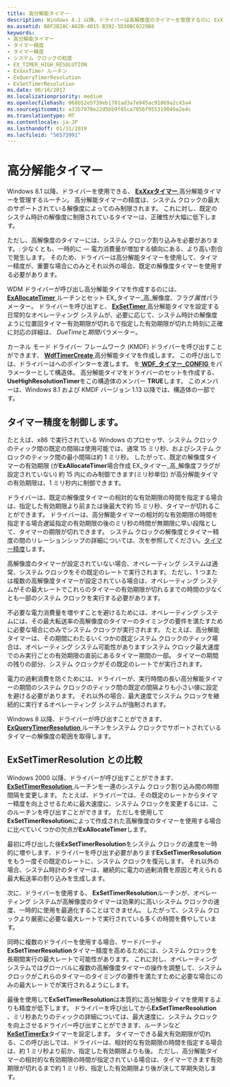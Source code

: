 ```yaml
---
title: 高分解能タイマー
description: Windows 8.1 以降、ドライバーは高解像度のタイマーを管理するのに ExXxxTimer ルーチンを使用できます。
ms.assetid: B8F2B28C-A02B-4015-B392-3D30BC0229B8
keywords:
- 高分解能タイマー
- タイマー精度
- タイマー精度
- システム クロックの粒度
- EX_TIMER_HIGH_RESOLUTION
- ExXxxTimer ルーチン
- ExQueryTimerResolution
- ExSetTimerResolution
ms.date: 06/16/2017
ms.localizationpriority: medium
ms.openlocfilehash: 068b52e5f39eb1701ad3a7e945ac91869a2c43a4
ms.sourcegitcommit: a33b7978e22d5bb9f65ca7056f955319049a2e4c
ms.translationtype: MT
ms.contentlocale: ja-JP
ms.lasthandoff: 01/31/2019
ms.locfileid: "56573991"
---
```

# <a name="high-resolution-timers"></a>高分解能タイマー


Windows 8.1 以降、ドライバーを使用できる、 [ **Ex*Xxx*タイマー** ](exxxxtimer-routines-and-ex-timer-objects.md)高分解能タイマーを管理するルーチン。 高分解能タイマーの精度は、システム クロックの最大のサポートされている解像度によってのみ制限されます。 これに対し、既定のシステム時計の解像度に制限されているタイマーは、正確性が大幅に低下します。

ただし、高解像度のタイマーには、システム クロック割り込みを必要があります。: 少なくとも、一時的に — 電力消費量が増加する傾向にある、より高い割合で発生します。 そのため、ドライバーは高分解能タイマーを使用して、タイマー精度が、重要な場合にのみとそれ以外の場合、既定の解像度タイマーを使用する必要があります。

WDM ドライバーが呼び出し高分解能タイマを作成するのには、 [ **ExAllocateTimer** ](https://msdn.microsoft.com/library/windows/hardware/dn265179)ルーチンとセット EX\_タイマー\_高\_解像度、フラグ*属性*パラメーター。 ドライバーを呼び出すと、 [ **ExSetTimer** ](https://msdn.microsoft.com/library/windows/hardware/dn265188)高分解能タイマを設定する日常的なオペレーティング システムが、必要に応じて、システム時計の解像度ように位置回タイマー有効期限が切れるで指定した有効期限が切れた時刻に正確に対応の詳細は、 *DueTime*と*期間*パラメーター。

カーネル モード ドライバー フレームワーク (KMDF) ドライバーを呼び出すことができます、 [ **WdfTimerCreate** ](https://msdn.microsoft.com/library/windows/hardware/ff550050)高分解能タイマを作成します。 この呼び出しでは、ドライバーはへのポインターを渡します。 を[ **WDF\_タイマー\_CONFIG** ](https://msdn.microsoft.com/library/windows/hardware/ff552519)をパラメーターとして構造体。 高分解能タイマをドライバーのセットを作成する、 **UseHighResolutionTimer**をこの構造体のメンバー **TRUE**します。 このメンバーは、Windows 8.1 および KMDF バージョン 1.13 以降では、構造体の一部です。

## <a name="controlling-timer-accuracy"></a>タイマー精度を制御します。


たとえば、x86 で実行されている Windows のプロセッサ、システム クロックのティック間の既定の間隔は使用可能では、通常 15 ミリ秒、およびシステム クロックのティック間の最小間隔は約 1 ミリ秒。 したがって、既定の解像度タイマーの有効期限 (が**ExAllocateTimer**場合作成 EX\_タイマー\_高\_解像度フラグが設定されていない) 約 15 内にのみ制御できます(ミリ秒単位) が高分解能タイマの有効期限は、1 ミリ秒内に制御できます。

ドライバーは、既定の解像度タイマーの相対的な有効期限の時間を指定する場合は、指定した有効期限より前または後最大で約 15 ミリ秒、タイマーが切れることができます。 ドライバーは、高分解能タイマーの相対的な有効期限の時間を指定する場合遅延指定の有効期限の後のミリ秒の時間が無期限に早い段階として、タイマーの期限が切れできます。 システム クロックの解像度とタイマー精度の間のリレーションシップの詳細については、次を参照してください。[タイマー精度](timer-accuracy.md)します。

高解像度のタイマーが設定されていない場合、オペレーティング システムは通常、システム クロックをその既定のレートで実行されます。 ただし、1 つまたは複数の高解像度タイマーが設定されている場合は、オペレーティング システムがその最大レートでこれらのタイマーの有効期限が切れるまでの時間の少なくとも一部のシステム クロックを実行する必要があります。

不必要な電力消費量を増やすことを避けるためには、オペレーティング システムには、その最大転送率の高解像度のタイマーのタイミングの要件を満たすために必要な場合にのみでシステム クロックが実行されます。 たとえば、高分解能タイマーは、その期間にわたるいくつかの既定システム クロックのティック場合は、オペレーティング システム可能性がありますシステム クロック最大速度でのみ実行ごとの有効期限の直前にあるタイマー期間の一部。 タイマーの期間の残りの部分、システム クロックがその既定のレートでが実行されます。

電力の過剰消費を防ぐためには、ドライバーが、実行時間の長い高分解能タイマーの期間のシステム クロックのティック間の既定の間隔よりも小さい値に設定を避ける必要があります。 それ以外の場合、最大速度でシステム クロックを継続的に実行するオペレーティング システムが強制されます。

Windows 8 以降、ドライバーが呼び出すことができます、 [ **ExQueryTimerResolution** ](https://msdn.microsoft.com/library/windows/hardware/dn275969)ルーチンをシステム クロックでサポートされているタイマーの解像度の範囲を取得します。

## <a name="comparison-to-exsettimerresolution"></a>ExSetTimerResolution との比較


Windows 2000 以降、ドライバーが呼び出すことができます、 [ **ExSetTimerResolution** ](calling-exsettimerresolution-while-processing-a-power-irp.md)ルーチンを一連のシステム クロック割り込み間の時間間隔を変更します。 たとえば、ドライバーでは、その既定のレートからタイマー精度を向上させるために最大速度に、システム クロックを変更するには、このルーチンを呼び出すことができます。 ただしを使用して**ExSetTimerResolution**によって作成された高解像度のタイマーを使用する場合に比べていくつかの欠点が**ExAllocateTimer**します。

最初に呼び出した後**ExSetTimerResolution**をシステム クロックの速度を一時的に増やします、ドライバーを呼び出す必要があります**ExSetTimerResolution**をもう一度その既定のレートに、システム クロックを復元します。 それ以外の場合、システム時計のタイマーは、継続的に電力の過剰消費を原因と考えられる最大転送率の割り込みを生成します。

次に、ドライバーを使用する、 **ExSetTimerResolution**ルーチンが、オペレーティング システムが高解像度のタイマーは効果的に高いシステム クロックの速度、一時的に使用を最適化することはできません。 したがって、システム クロックより厳密に必要な最大レートで実行されている多くの時間を費やしています。

同時に複数のドライバーを使用する場合、サードパーティ**ExSetTimerResolution**タイマー精度を高めるためには、システム クロックを長期間実行の最大レートで可能性があります。 これに対し、オペレーティング システムではグローバルに複数の高解像度タイマーの操作を調整して、システム クロックがこれらのタイマーのタイミングの要件を満たすために必要な場合にのみの最大レートでが実行されるようにします。

最後を使用して**ExSetTimerResolution**は本質的に高分解能タイマを使用するよりも精度が低下します。 ドライバーを呼び出してから**ExSetTimerResolution** 、ミリ秒あたりのティックの詳細については、最大速度に、システム クロックを向上させるドライバー呼び出すことができます、ルーチンなど[ **KeSetTimerEx**](https://msdn.microsoft.com/library/windows/hardware/ff553292)タイマーを設定します。 タイマーできる最大有効期限が切れる、この呼び出しでは、ドライバーは、相対的な有効期限の時間を指定する場合は、約 1 ミリ秒より前か、指定した有効期限よりも後。 ただし、高分解能タイマーの相対的な有効期限の時間が指定されている場合は、タイマーできます有効期限が切れるまで約 1 ミリ秒、指定した有効期限より後が決して早期失効します。

 

 




